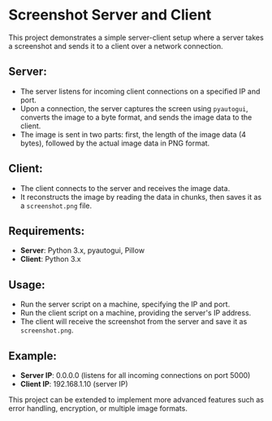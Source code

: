 # Screenshot Server and Client

This project demonstrates a simple server-client setup where a server takes a screenshot and sends it to a client over a network connection.

## Server:

- The server listens for incoming client connections on a specified IP and port.
- Upon a connection, the server captures the screen using `pyautogui`, converts the image to a byte format, and sends the image data to the client.
- The image is sent in two parts: first, the length of the image data (4 bytes), followed by the actual image data in PNG format.

## Client:

- The client connects to the server and receives the image data.
- It reconstructs the image by reading the data in chunks, then saves it as a `screenshot.png` file.

## Requirements:

- **Server**: Python 3.x, pyautogui, Pillow
- **Client**: Python 3.x

## Usage:

- Run the server script on a machine, specifying the IP and port.
- Run the client script on a machine, providing the server's IP address.
- The client will receive the screenshot from the server and save it as `screenshot.png`.

## Example:

- **Server IP**: 0.0.0.0 (listens for all incoming connections on port 5000)
- **Client IP**: 192.168.1.10 (server IP)

This project can be extended to implement more advanced features such as error handling, encryption, or multiple image formats.
